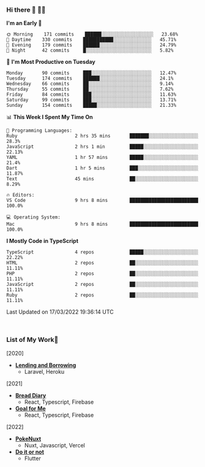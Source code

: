 ### Hi there 👋 🧑‍💻



<!--START_SECTION:waka-->
**I'm an Early 🐤** 

```text
🌞 Morning    171 commits    ██████░░░░░░░░░░░░░░░░░░░   23.68% 
🌆 Daytime    330 commits    ███████████░░░░░░░░░░░░░░   45.71% 
🌃 Evening    179 commits    ██████░░░░░░░░░░░░░░░░░░░   24.79% 
🌙 Night      42 commits     █░░░░░░░░░░░░░░░░░░░░░░░░   5.82%

```
📅 **I'm Most Productive on Tuesday** 

```text
Monday       90 commits     ███░░░░░░░░░░░░░░░░░░░░░░   12.47% 
Tuesday      174 commits    ██████░░░░░░░░░░░░░░░░░░░   24.1% 
Wednesday    66 commits     ██░░░░░░░░░░░░░░░░░░░░░░░   9.14% 
Thursday     55 commits     ██░░░░░░░░░░░░░░░░░░░░░░░   7.62% 
Friday       84 commits     ███░░░░░░░░░░░░░░░░░░░░░░   11.63% 
Saturday     99 commits     ███░░░░░░░░░░░░░░░░░░░░░░   13.71% 
Sunday       154 commits    █████░░░░░░░░░░░░░░░░░░░░   21.33%

```


📊 **This Week I Spent My Time On** 

```text
💬 Programming Languages: 
Ruby                     2 hrs 35 mins       ███████░░░░░░░░░░░░░░░░░░   28.3% 
JavaScript               2 hrs 1 min         █████░░░░░░░░░░░░░░░░░░░░   22.13% 
YAML                     1 hr 57 mins        █████░░░░░░░░░░░░░░░░░░░░   21.4% 
Dart                     1 hr 5 mins         ███░░░░░░░░░░░░░░░░░░░░░░   11.87% 
Text                     45 mins             ██░░░░░░░░░░░░░░░░░░░░░░░   8.29%

🔥 Editors: 
VS Code                  9 hrs 8 mins        █████████████████████████   100.0%

💻 Operating System: 
Mac                      9 hrs 8 mins        █████████████████████████   100.0%

```

**I Mostly Code in TypeScript** 

```text
TypeScript               4 repos             █████░░░░░░░░░░░░░░░░░░░░   22.22% 
HTML                     2 repos             ██░░░░░░░░░░░░░░░░░░░░░░░   11.11% 
PHP                      2 repos             ██░░░░░░░░░░░░░░░░░░░░░░░   11.11% 
JavaScript               2 repos             ██░░░░░░░░░░░░░░░░░░░░░░░   11.11% 
Ruby                     2 repos             ██░░░░░░░░░░░░░░░░░░░░░░░   11.11%

```



 Last Updated on 17/03/2022 19:36:14 UTC
<!--END_SECTION:waka-->


<br />

### List of My Work🚀
[2020]
- [**Lending and Borrowing**](https://lending-and-borrowing.herokuapp.com/)
  - Laravel, Heroku

[2021]
- [**Bread Diary**](https://bread-diary-web.web.app/)
  - React, Typescript, Firebase
- [**Goal for Me**](https://goal-for-me.web.app/)
  - React, Typescript, Firebase

[2022]
- [**PokeNuxt**](https://pokenuxt.vercel.app/)
  - Nuxt, Javascript, Vercel
- [**Do it or not**](https://apps.apple.com/jp/app/do-it-or-not/id1613818865)
  - Flutter

